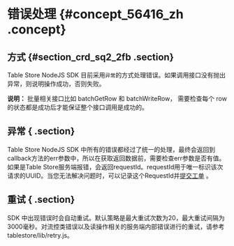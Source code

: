 # 错误处理 {#concept_56416_zh .concept}

## 方式 {#section_crd_sq2_2fb .section}

Table Store NodeJS SDK 目前采用`异常`的方式处理错误。如果调用接口没有抛出异常，则说明操作成功，否则失败。

**说明：** 批量相关接口比如 batchGetRow 和 batchWriteRow， 需要检查每个 row 的状态都是成功后才能保证整个接口调用是成功的。

## 异常 { .section}

Table Store NodeJS SDK 中所有的错误都经过了统一的处理，最终会返回到callback方法的err参数中，所以在获取返回数据前，需要检查err参数是否有值。如果是Table Store服务端报错，会返回requestId。requestId用于唯一标识该次请求的UUID。当您无法解决问题时，可以记录这个RequestId并[提交工单](https://selfservice.console.aliyun.com/ticket/createIndex) 。

## 重试 { .section}

SDK 中出现错误时会自动重试。默认策略是最大重试次数为20，最大重试间隔为3000毫秒。对流控类错误以及读操作相关的服务端内部错误进行的重试，请参考 tablestore/lib/retry.js。

